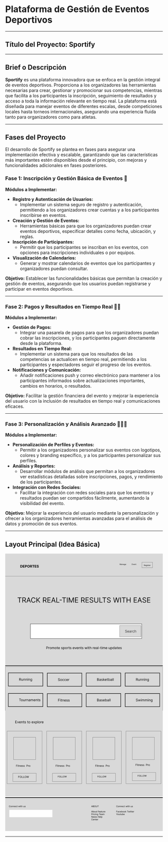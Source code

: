 # Plataforma de Gestión de Eventos Deportivos

---

## Título del Proyecto: Sportify

---

## Brief o Descripción

**Sportify** es una plataforma innovadora que se enfoca en la gestión integral de eventos deportivos. Proporciona a los organizadores las herramientas necesarias para crear, gestionar y promocionar sus competencias, mientras que facilita a los participantes la inscripción, seguimiento de resultados y acceso a toda la información relevante en tiempo real. La plataforma está diseñada para manejar eventos de diferentes escalas, desde competiciones locales hasta torneos internacionales, asegurando una experiencia fluida tanto para organizadores como para atletas.

---

## Fases del Proyecto

El desarrollo de Sportify se plantea en fases para asegurar una implementación efectiva y escalable, garantizando que las características más importantes estén disponibles desde el principio, con mejoras y funcionalidades adicionales en fases posteriores.

### Fase 1: Inscripción y Gestión Básica de Eventos 🚀

**Módulos a Implementar:**

- **Registro y Autenticación de Usuarios:**
  - Implementar un sistema seguro de registro y autenticación, permitiendo a los organizadores crear cuentas y a los participantes inscribirse en eventos.
- **Creación y Gestión de Eventos:**
  - Herramientas básicas para que los organizadores puedan crear eventos deportivos, especificar detalles como fecha, ubicación, y reglas.
- **Inscripción de Participantes:**
  - Permitir que los participantes se inscriban en los eventos, con opciones para inscripciones individuales o por equipos.
- **Visualización de Calendarios:**
  - Generar y mostrar calendarios de eventos que los participantes y organizadores puedan consultar.

**Objetivo:** Establecer las funcionalidades básicas que permitan la creación y gestión de eventos, asegurando que los usuarios puedan registrarse y participar en eventos deportivos.

---

### Fase 2: Pagos y Resultados en Tiempo Real 🚀🚀

**Módulos a Implementar:**

- **Gestión de Pagos:**
  - Integrar una pasarela de pagos para que los organizadores puedan cobrar las inscripciones, y los participantes paguen directamente desde la plataforma.
- **Resultados en Tiempo Real:**
  - Implementar un sistema para que los resultados de las competencias se actualicen en tiempo real, permitiendo a los participantes y espectadores seguir el progreso de los eventos.
- **Notificaciones y Comunicación:**
  - Añadir notificaciones push y correo electrónico para mantener a los participantes informados sobre actualizaciones importantes, cambios en horarios, o resultados.

**Objetivo:** Facilitar la gestión financiera del evento y mejorar la experiencia del usuario con la inclusión de resultados en tiempo real y comunicaciones eficaces.

---

### Fase 3: Personalización y Análisis Avanzado 🚀🚀🚀

**Módulos a Implementar:**

- **Personalización de Perfiles y Eventos:**
  - Permitir a los organizadores personalizar sus eventos con logotipos, colores y branding específico, y a los participantes personalizar sus perfiles.
- **Análisis y Reportes:**
  - Desarrollar módulos de análisis que permitan a los organizadores ver estadísticas detalladas sobre inscripciones, pagos, y rendimiento de los participantes.
- **Integración con Redes Sociales:**
  - Facilitar la integración con redes sociales para que los eventos y resultados puedan ser compartidos fácilmente, aumentando la visibilidad del evento.

**Objetivo:** Mejorar la experiencia del usuario mediante la personalización y ofrecer a los organizadores herramientas avanzadas para el análisis de datos y promoción de sus eventos.

---

## Layout Principal (Idea Básica)

![Frame1](./Frame1.png)

---
